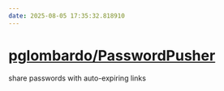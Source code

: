 ```yaml
---
date: 2025-08-05 17:35:32.818910
---
```


# [pglombardo/PasswordPusher](https://github.com/pglombardo/PasswordPusher)

share passwords with auto-expiring links
